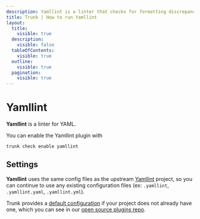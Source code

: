 ```yaml
---
description: Yamllint is a linter that checks for formatting discrepancies, key-value pair issues, and syntax errors, ensuring your YAML files are syntactically correct. 
title: Trunk | How to run Yamllint
layout:
  title:
    visible: true
  description:
    visible: false
  tableOfContents:
    visible: true
  outline:
    visible: true
  pagination:
    visible: true
---
```


# Yamllint

**Yamllint** is a linter for YAML.

You can enable the Yamllint plugin with

```shell
trunk check enable yamllint
```

## Settings


**Yamllint** uses the same config files as the
upstream [Yamllint](https://github.com/adrienverge/yamllint) project, so you can continue to use any
existing configuration files (ex: `.yamllint`, `.yamllint.yaml`, `.yamllint.yml`).
    

Trunk provides a [default configuration](https://github.com/trunk-io/plugins/tree/main/linters/yamllint) if your project does not already have one,
which you can see in our [open source plugins repo](https://github.com/trunk-io/plugins/tree/main).
